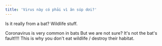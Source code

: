 ```yaml
---
title: 'Virus này có phải vì ăn súp dơi?'
---
```


Is it really from a bat? Wildlife stuff.

Coronavirus is very common in bats
But we are not sure?
It's not the bat's fault!!!!
This is why you don't eat wildlife / destroy their habitat.
